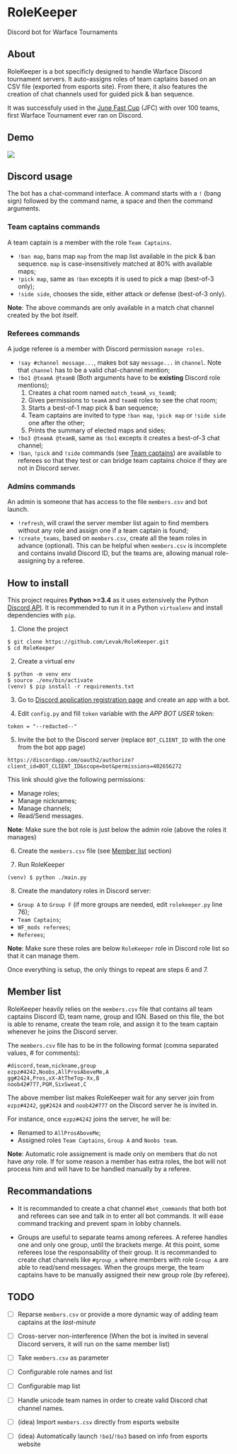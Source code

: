 # RoleKeeper
Discord bot for Warface Tournaments


## About

RoleKeeper is a bot specificly designed to handle Warface Discord tournament servers.
It auto-assigns roles of team captains based on an CSV file (exported from esports site).
From there, it also features the creation of chat channels used for guided pick & ban sequence.

It was successfuly used in the [June Fast Cup](https://esports.my.com/tournament/5/bracket/) (JFC) with over 100 teams,
first Warface Tournament ever ran on Discord.

## Demo

[![](https://img.youtube.com/vi/VnQ-jv2clgI/0.jpg)](https://www.youtube.com/watch?v=VnQ-jv2clgI "Click to play on YouTube.com")

## Discord usage

The bot has a chat-command interface.
A command starts with a `!` (bang sign) followed by the command name, a space and then the command arguments.

### Team captains commands

A team captain is a member with the role `Team Captains`.

 - `!ban map`, bans map `map` from the map list available in the pick & ban sequence. `map` is case-insensitively matched at 80% with available maps;
 - `!pick map`, same as `!ban` excepts it is used to pick a map (best-of-3 only);
 - `!side side`, chooses the side, either attack or defense (best-of-3 only).

**Note**: The above commands are only available in a match chat channel created by the bot itself.

### Referees commands

A judge referee is a member with Discord permission `manage roles`.

 - `!say #channel message...`, makes bot say `message...` in `channel`. Note that `channel` has to be a valid chat-channel mention;
 - `!bo1 @teamA @teamB` (Both arguments have to be **existing** Discord role mentions);
   1. Creates a chat room named `match_teamA_vs_teamB`;
   2. Gives permissions to `teamA` and `teamB` roles to see the chat room;
   3. Starts a best-of-1 map pick & ban sequence;
   4. Team captains are invited to type `!ban map`, `!pick map` or `!side side` one after the other;
   5. Prints the summary of elected maps and sides;
 - `!bo3 @teamA @teamB`, same as `!bo1` excepts it creates a best-of-3 chat channel;
 - `!ban`, `!pick` and `!side` commands (see [Team captains](#team-captains)) are available to
   referees so that they test or can bridge team captains choice if they are not in Discord server.

### Admins commands

An admin is someone that has access to the file `members.csv` and bot launch.

 - `!refresh`, will crawl the server member list again to find members without any role and assign one if a team captain is found;
 - `!create_teams`, based on `members.csv`, create all the team roles in advance (optional).
   This can be helpful when `members.csv` is incomplete and contains invalid Discord ID, but the teams are, allowing manual role-assigning by a referee.

## How to install

This project requires **Python >=3.4** as it uses extensively the Python [Discord API](https://github.com/Rapptz/discord.py).
It is recommended to run it in a Python `virtualenv` and install dependencies with `pip`.

1. Clone the project
```
$ git clone https://github.com/Levak/RoleKeeper.git
$ cd RoleKeeper
```

2. Create a virtual env
```
$ python -m venv env
$ source ./env/bin/activate
(venv) $ pip install -r requirements.txt
```

3. Go to [Discord application registration page](https://discordapp.com/developers/applications/me#top) and create an app with a bot.

4. Edit `config.py` and fill `token` variable with the _APP BOT USER_ token:
```
token = "--redacted--"
```

5. Invite the bot to the Discord server (replace `BOT_CLIENT_ID` with the one from the bot app page)
```
https://discordapp.com/oauth2/authorize?client_id=BOT_CLIENT_ID&scope=bot&permissions=402656272
```

This link should give the following permissions:
 - Manage roles;
 - Manage nicknames;
 - Manage channels;
 - Read/Send messages.

**Note**: Make sure the bot role is just below the admin role (above the roles it manages)

6. Create the `members.csv` file (see [Member list](#member-list) section)

7. Run RoleKeeper
```
(venv) $ python ./main.py
```

8. Create the mandatory roles in Discord server:
 - `Group A` to `Group F` (if more groups are needed, edit `rolekeeper.py` line 76);
 - `Team Captains`;
 - `WF_mods referees`;
 - `Referees`;

**Note**: Make sure these roles are below `RoleKeeper` role in Discord role list so that it can manage them.

Once everything is setup, the only things to repeat are steps 6 and 7.

## Member list

RoleKeeper heavily relies on the `members.csv` file that contains all team captains Discord ID, team name, group and IGN.
Based on this file, the bot is able to rename, create the team role, and assign it to the team captain whenever he joins the Discord server.

The `members.csv` file has to be in the following format (comma separated values, # for comments):
```
#discord,team,nickname,group
ezpz#4242,Noobs,AllProsAboveMe,A
gg#2424,Pros,xX-AtTheTop-Xx,B
noob42#777,PGM,SixSweat,C
```

The above member list makes RoleKeeper wait for any server join from `ezpz#4242`, `gg#2424` and `noob42#777` on the Discord server he is invited in.

For instance, once `ezpz#4242` joins the server, he will be:
 - Renamed to `AllProsAboveMe`;
 - Assigned roles `Team Captains`, `Group A` and `Noobs team`.

**Note**: Automatic role assignement is made only on members that do not have _any_ role.
If for some reason a member has extra roles, the bot will not process him and will have to be handled manually by a referee.

## Recommandations

- It is recommanded to create a chat channel `#bot_commands` that both bot and referees can see and talk in to enter all bot commands.
  It will ease command tracking and prevent spam in lobby channels.

- Groups are useful to separate teams among referees. A referee handles one and only one group,
  until the brackets merge. At this point, some referees lose the responsability of their group.
  It is recommanded to create chat channels like `#group_a` where members with role `Group A` are able to read/send messages.
  When the groups merge, the team captains have to be manually assigned their new group role (by referee).

## TODO

- [ ] Reparse `members.csv` or provide a more dynamic way of adding team captains at the _last-minute_
- [ ] Cross-server non-interference (When the bot is invited in several Discord servers, it will run on the same member list)
- [ ] Take `members.csv` as parameter
- [ ] Configurable role names and list
- [ ] Configurable map list
- [ ] Handle unicode team names in order to create valid Discord chat channel names.
- [ ] (idea) Import `members.csv` directly from esports website
- [ ] (idea) Automatically launch `!bo1`/`!bo3` based on info from esports website

